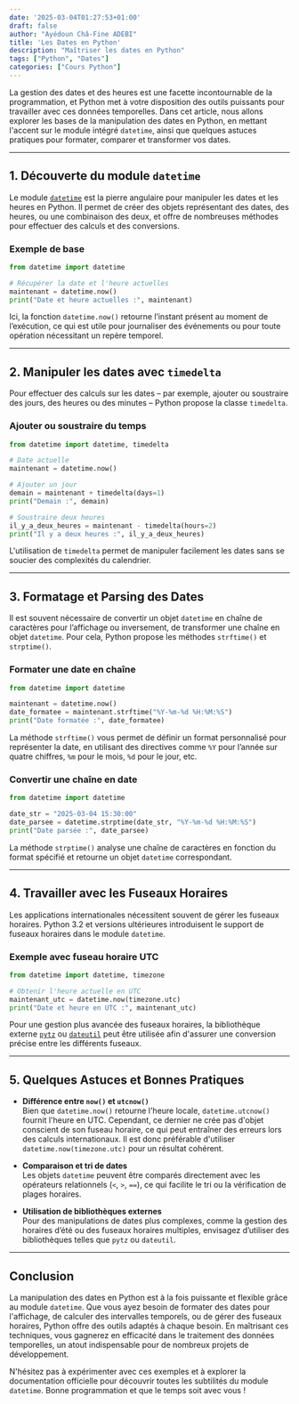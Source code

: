```yaml
---
date: '2025-03-04T01:27:53+01:00'
draft: false
author: "Ayédoun Châ-Fine ADEBI"
title: 'Les Dates en Python'
description: "Maîtriser les dates en Python"
tags: ["Python", "Dates"]
categories: ["Cours Python"]
---
```


La gestion des dates et des heures est une facette incontournable de la programmation, et Python met à votre disposition des outils puissants pour travailler avec ces données temporelles. Dans cet article, nous allons explorer les bases de la manipulation des dates en Python, en mettant l'accent sur le module intégré `datetime`, ainsi que quelques astuces pratiques pour formater, comparer et transformer vos dates.

---

## 1. Découverte du module `datetime`

Le module [`datetime`](https://docs.python.org/fr/3/library/datetime.html) est la pierre angulaire pour manipuler les dates et les heures en Python. Il permet de créer des objets représentant des dates, des heures, ou une combinaison des deux, et offre de nombreuses méthodes pour effectuer des calculs et des conversions.

### Exemple de base

```python
from datetime import datetime

# Récupérer la date et l'heure actuelles
maintenant = datetime.now()
print("Date et heure actuelles :", maintenant)
```

Ici, la fonction `datetime.now()` retourne l’instant présent au moment de l’exécution, ce qui est utile pour journaliser des événements ou pour toute opération nécessitant un repère temporel.

---

## 2. Manipuler les dates avec `timedelta`

Pour effectuer des calculs sur les dates – par exemple, ajouter ou soustraire des jours, des heures ou des minutes – Python propose la classe `timedelta`.

### Ajouter ou soustraire du temps

```python
from datetime import datetime, timedelta

# Date actuelle
maintenant = datetime.now()

# Ajouter un jour
demain = maintenant + timedelta(days=1)
print("Demain :", demain)

# Soustraire deux heures
il_y_a_deux_heures = maintenant - timedelta(hours=2)
print("Il y a deux heures :", il_y_a_deux_heures)
```

L'utilisation de `timedelta` permet de manipuler facilement les dates sans se soucier des complexités du calendrier.

---

## 3. Formatage et Parsing des Dates

Il est souvent nécessaire de convertir un objet `datetime` en chaîne de caractères pour l’affichage ou inversement, de transformer une chaîne en objet `datetime`. Pour cela, Python propose les méthodes `strftime()` et `strptime()`.

### Formater une date en chaîne

```python
from datetime import datetime

maintenant = datetime.now()
date_formatee = maintenant.strftime("%Y-%m-%d %H:%M:%S")
print("Date formatée :", date_formatee)
```

La méthode `strftime()` vous permet de définir un format personnalisé pour représenter la date, en utilisant des directives comme `%Y` pour l’année sur quatre chiffres, `%m` pour le mois, `%d` pour le jour, etc.

### Convertir une chaîne en date

```python
from datetime import datetime

date_str = "2025-03-04 15:30:00"
date_parsee = datetime.strptime(date_str, "%Y-%m-%d %H:%M:%S")
print("Date parsée :", date_parsee)
```

La méthode `strptime()` analyse une chaîne de caractères en fonction du format spécifié et retourne un objet `datetime` correspondant.

---

## 4. Travailler avec les Fuseaux Horaires

Les applications internationales nécessitent souvent de gérer les fuseaux horaires. Python 3.2 et versions ultérieures introduisent le support de fuseaux horaires dans le module `datetime`.

### Exemple avec fuseau horaire UTC

```python
from datetime import datetime, timezone

# Obtenir l'heure actuelle en UTC
maintenant_utc = datetime.now(timezone.utc)
print("Date et heure en UTC :", maintenant_utc)
```

Pour une gestion plus avancée des fuseaux horaires, la bibliothèque externe [`pytz`](https://pypi.org/project/pytz/) ou [`dateutil`](https://dateutil.readthedocs.io/en/stable/) peut être utilisée afin d'assurer une conversion précise entre les différents fuseaux.

---

## 5. Quelques Astuces et Bonnes Pratiques

- **Différence entre `now()` et `utcnow()`**  
  Bien que `datetime.now()` retourne l'heure locale, `datetime.utcnow()` fournit l'heure en UTC. Cependant, ce dernier ne crée pas d'objet conscient de son fuseau horaire, ce qui peut entraîner des erreurs lors des calculs internationaux. Il est donc préférable d'utiliser `datetime.now(timezone.utc)` pour un résultat cohérent.

- **Comparaison et tri de dates**  
  Les objets `datetime` peuvent être comparés directement avec les opérateurs relationnels (`<`, `>`, `==`), ce qui facilite le tri ou la vérification de plages horaires.

- **Utilisation de bibliothèques externes**  
  Pour des manipulations de dates plus complexes, comme la gestion des horaires d’été ou des fuseaux horaires multiples, envisagez d’utiliser des bibliothèques telles que `pytz` ou `dateutil`.

---

## Conclusion

La manipulation des dates en Python est à la fois puissante et flexible grâce au module `datetime`. Que vous ayez besoin de formater des dates pour l'affichage, de calculer des intervalles temporels, ou de gérer des fuseaux horaires, Python offre des outils adaptés à chaque besoin. En maîtrisant ces techniques, vous gagnerez en efficacité dans le traitement des données temporelles, un atout indispensable pour de nombreux projets de développement.

N'hésitez pas à expérimenter avec ces exemples et à explorer la documentation officielle pour découvrir toutes les subtilités du module `datetime`. Bonne programmation et que le temps soit avec vous !
